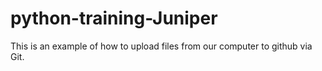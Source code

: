 # python-training-Juniper
This is an example of how to upload files from our computer to github via Git.
